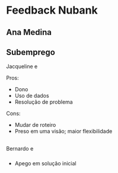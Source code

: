 # Feedback Nubank

## Ana Medina

## Subemprego

Jacqueline e

Pros:
- Dono
- Uso de dados
- Resolução de problema

Cons:
- Mudar de roteiro
- Preso em uma visão; maior flexibilidade

## 

Bernardo e 

### 

- Apego em solução inicial



